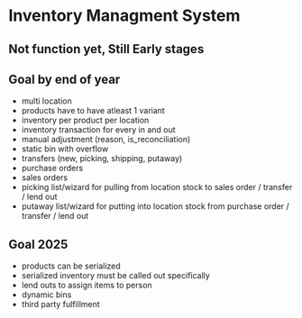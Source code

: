 # Inventory Managment System

## Not function yet, Still Early stages

## Goal by end of year

- multi location
- products have to have atleast 1 variant
- inventory per product per location
- inventory transaction for every in and out
- manual adjustment (reason, is_reconciliation)
- static bin with overflow 
- transfers (new, picking, shipping, putaway)
- purchase orders
- sales orders
- picking list/wizard for pulling from location stock to sales order / transfer / lend out
- putaway list/wizard for putting into location stock from purchase order / transfer / lend out

## Goal 2025

- products can be serialized
- serialized inventory must be called out specifically
- lend outs to assign items to person
- dynamic bins
- third party fulfillment